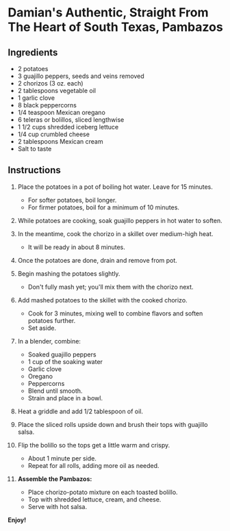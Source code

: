 # Damian's Authentic, Straight From The Heart of South Texas, Pambazos

## Ingredients

- 2 potatoes  
- 3 guajillo peppers, seeds and veins removed  
- 2 chorizos (3 oz. each)  
- 2 tablespoons vegetable oil  
- 1 garlic clove  
- 8 black peppercorns  
- 1/4 teaspoon Mexican oregano  
- 6 teleras or bolillos, sliced lengthwise  
- 1 1/2 cups shredded iceberg lettuce  
- 1/4 cup crumbled cheese  
- 2 tablespoons Mexican cream  
- Salt to taste  

## Instructions

1. Place the potatoes in a pot of boiling hot water. Leave for 15 minutes.  
   - For softer potatoes, boil longer.  
   - For firmer potatoes, boil for a minimum of 10 minutes.  

2. While potatoes are cooking, soak guajillo peppers in hot water to soften.

3. In the meantime, cook the chorizo in a skillet over medium-high heat.  
   - It will be ready in about 8 minutes.

4. Once the potatoes are done, drain and remove from pot.

5. Begin mashing the potatoes slightly.  
   - Don't fully mash yet; you'll mix them with the chorizo next.

6. Add mashed potatoes to the skillet with the cooked chorizo.  
   - Cook for 3 minutes, mixing well to combine flavors and soften potatoes further.  
   - Set aside.

7. In a blender, combine:  
   - Soaked guajillo peppers  
   - 1 cup of the soaking water  
   - Garlic clove  
   - Oregano  
   - Peppercorns  
   - Blend until smooth.  
   - Strain and place in a bowl.

8. Heat a griddle and add 1/2 tablespoon of oil.

9. Place the sliced rolls upside down and brush their tops with guajillo salsa.

10. Flip the bolillo so the tops get a little warm and crispy.  
    - About 1 minute per side.  
    - Repeat for all rolls, adding more oil as needed.

11. **Assemble the Pambazos:**  
    - Place chorizo-potato mixture on each toasted bolillo.  
    - Top with shredded lettuce, cream, and cheese.  
    - Serve with hot salsa.  

**Enjoy!**
